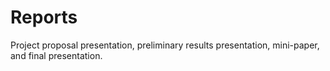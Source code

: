 # Reports

Project proposal presentation, preliminary results presentation, mini-paper, and final presentation. 
